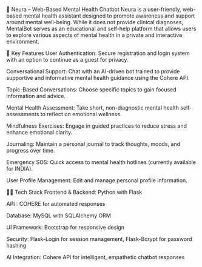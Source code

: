 🧠 Neura – Web-Based Mental Health Chatbot Neura is a user-friendly, web-based mental health assistant designed to promote awareness and support around mental well-being. While it does not provide clinical diagnoses, MentalBot serves as an educational and self-help platform that allows users to explore various aspects of mental health in a private and interactive environment.

🚀 Key Features User Authentication: Secure registration and login system with an option to continue as a guest for privacy.

Conversational Support: Chat with an AI-driven bot trained to provide supportive and informative mental health guidance using the Cohere API.

Topic-Based Conversations: Choose specific topics to gain focused information and advice.

Mental Health Assessment: Take short, non-diagnostic mental health self-assessments to reflect on emotional wellness.

Mindfulness Exercises: Engage in guided practices to reduce stress and enhance emotional clarity.

Journaling: Maintain a personal journal to track thoughts, moods, and progress over time.

Emergency SOS: Quick access to mental health hotlines (currently available for INDIA).

User Profile Management: Edit and manage personal profile information.

🧑‍💻 Tech Stack Frontend & Backend: Python with Flask

API : COHERE for automated responses

Database: MySQL with SQLAlchemy ORM

UI Framework: Bootstrap for responsive design

Security: Flask-Login for session management, Flask-Bcrypt for password hashing

AI Integration: Cohere API for intelligent, empathetic chatbot responses

